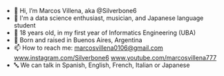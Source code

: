 - 👋 Hi, I’m Marcos Villena, aka @Silverbone6
- 👀 I'm a data science enthusiast, musician, and Japanese language student
- 🌱 18 years old, in my first year of Informatics Engineering (UBA)
- 🧉 Born and raised in Buenos Aires, Argentina
- 📫 How to reach me: marcosvillena0106@gmail.com www.instagram.com/Silverbone6 www.youtube.com/marcosvillena777
- 🔤 We can talk in Spanish, English, French, Italian or Japanese
